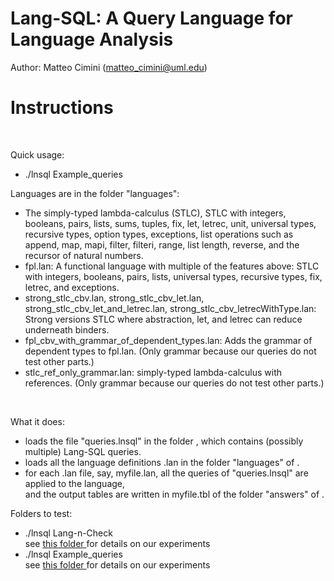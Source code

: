 # Lang-SQL: A Query Language for Language Analysis 

Author: Matteo Cimini (matteo_cimini@uml.edu)
	<br />
# <a name="instructions"></a>Instructions 
<br />

Quick usage: 
<br />
<ul>
<li> ./lnsql Example_queries <br />
</ul>

Languages are in the folder "languages": <br />
<ul>
<li> The simply-typed lambda-calculus (STLC), STLC with integers, booleans, pairs, lists,
sums, tuples, fix, let, letrec, unit, universal types, recursive
types, option types, exceptions, list operations such
as append, map, mapi, filter, filteri,
range, list length, reverse, and the recursor of natural numbers. 
<li> fpl.lan: A functional language with multiple of the features above: STLC with integers, booleans, pairs, lists, universal types, recursive types, fix, letrec, and exceptions. 
<li> strong_stlc_cbv.lan, strong_stlc_cbv_let.lan, strong_stlc_cbv_let_and_letrec.lan, strong_stlc_cbv_letrecWithType.lan: Strong versions STLC where abstraction, let, and letrec can reduce underneath binders. 
<li> fpl_cbv_with_grammar_of_dependent_types.lan: Adds the grammar of dependent types to fpl.lan. (Only grammar because our queries do not test other parts.) 
<li> stlc_ref_only_grammar.lan: simply-typed lambda-calculus with references. (Only grammar because our queries do not test other parts.) 
</ul>
<br />


What it does:  <br />
<ul>
<li> loads the file "queries.lnsql" in the folder <folder-name>, which contains (possibly multiple) Lang-SQL queries. 
<li> loads all the language definitions .lan in the folder "languages" of <folder-name>. 
<li> for each .lan file, say, myfile.lan, all the queries of "queries.lnsql" are applied to the language,  <br />
	and the output tables are written in myfile.tbl of the folder "answers" of <folder-name>. 
</ul>

Folders to test: 
<br />
<ul>
<li> ./lnsql Lang-n-Check <br />
	see <a href="Lang-n-Check/"> this folder </a> for details on our experiments 
<li> ./lnsql Example_queries <br />
	see <a href="Example_queries/"> this folder </a> for details on our experiments 
</ul> 






